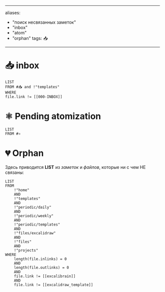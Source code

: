 
---
aliases: 
- "поиск несвязанных заметок"
- "inbox"
- "atom"
- "orphan"
tags: 📥
---
# 📥 inbox

```dataview
LIST
FROM #📥 and !"templates"
WHERE 
file.link != [[000-INBOX]]
```

# ⚛ Pending atomization

```dataview
LIST
FROM #⚛ 
```

# 💔 Orphan

Здесь приводится **LIST** из *заметок* и *файлов*, которые ни с чем НЕ связаны:

```dataview
LIST
FROM 
	!"home" 
	AND 
	!"templates" 
	AND 
	!"periodic/daily" 
	AND 
	!"periodic/weekly"
	AND 
	!"periodic/templates"  
	AND 
	!"files/excalidraw"
	AND 
	!"files"
	AND
	!"projects"
WHERE
	length(file.inlinks) = 0 
	AND 
	length(file.outlinks) = 0 
	AND 
	file.link != [[excalibrain]]
	AND
	file.link != [[excalidraw_template]]
```

